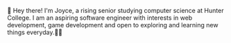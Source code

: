 👋 Hey there! I'm Joyce, a rising senior studying computer science at Hunter College. I am an aspiring software engineer with interests in web development, game development and open to exploring and learning new things everyday.🌱✨



<!---
- 👋 Hi, I’m @JZBlank
- 👀 I’m interested in ...
- 🌱 I’m currently learning ...
- 💞️ I’m looking to collaborate on ...
- 📫 How to reach me ...
--->
<!---
JZBlank/JZBlank is a ✨ special ✨ repository because its `README.md` (this file) appears on your GitHub profile.
You can click the Preview link to take a look at your changes.
--->
